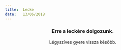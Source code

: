```yaml
---
title:  Lecke
date:   13/06/2018
---
```


### <center>Erre a leckére dolgozunk.</center>
<center>Légyszíves gyere vissza később.</center>